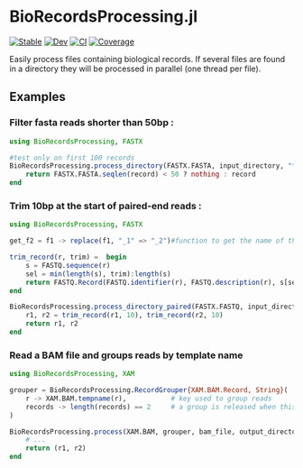# BioRecordsProcessing.jl

[![Stable](https://img.shields.io/badge/docs-stable-blue.svg)](https://jonathanBieler.github.io/BioRecordsProcessing.jl/stable)
[![Dev](https://img.shields.io/badge/docs-dev-blue.svg)](https://jonathanBieler.github.io/BioRecordsProcessing.jl/dev)
[![CI](https://github.com/jonathanBieler/BioRecordsProcessing.jl/actions/workflows/CI.yml/badge.svg)](https://github.com/jonathanBieler/BioRecordsProcessing.jl/actions/workflows/CI.yml)
[![Coverage](https://codecov.io/gh/jonathanBieler/BioRecordsProcessing.jl/branch/master/graph/badge.svg)](https://codecov.io/gh/jonathanBieler/BioRecordsProcessing.jl)

Easily process files containing biological records. If several files are found in a directory
they will be processed in parallel (one thread per file).

## Examples

### Filter fasta reads shorter than 50bp :

```julia
using BioRecordsProcessing, FASTX

#test only on first 100 records
BioRecordsProcessing.process_directory(FASTX.FASTA, input_directory, "*.fa", output_directory; max_records=100) do record
    return FASTX.FASTA.seqlen(record) < 50 ? nothing : record
end
```

### Trim 10bp at the start of paired-end reads :

```julia
using BioRecordsProcessing, FASTX

get_f2 = f1 -> replace(f1, "_1" => "_2")#function to get the name of the file containing second reads

trim_record(r, trim) =  begin 
    s = FASTQ.sequence(r)
    sel = min(length(s), trim):length(s)
    return FASTQ.Record(FASTQ.identifier(r), FASTQ.description(r), s[sel], FASTQ.quality(r)[sel])
end

BioRecordsProcessing.process_directory_paired(FASTX.FASTQ, input_directory, "*_1.fastq", get_f2, output_directory) do r1,r2
    r1, r2 = trim_record(r1, 10), trim_record(r2, 10)
    return r1, r2
end
```

### Read a BAM file and groups reads by template name

```julia
using BioRecordsProcessing, XAM

grouper = BioRecordsProcessing.RecordGrouper{XAM.BAM.Record, String}(
    r -> XAM.BAM.tempname(r),           # key used to group reads 
    records -> length(records) == 2     # a group is released when this condition is met
)

BioRecordsProcessing.process(XAM.BAM, grouper, bam_file, output_directory) do r1,r2
    # ... 
    return (r1, r2)
end
```
